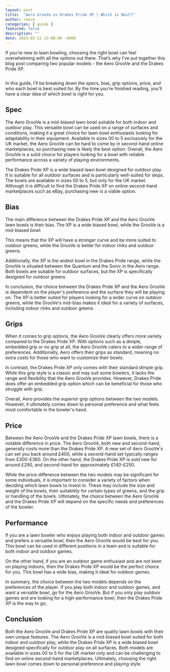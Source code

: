 ```yaml
---
layout: post
title:  "Aero GrooVe vs Drakes Pride XP | Which is Best?"
author: reece
categories: [ guide ]
featured: false
description: ""
date: 2023-03-22 13:00:00 -0400
---
```

    

<!-- wp:paragraph -->
<p xmlns="http://www.w3.org/1999/xhtml">If you’re new to lawn bowling, choosing the right bowl can feel overwhelming with all the options out there. That’s why I’ve put together this blog post comparing two popular models - the Aero GrooVe and the Drakes Pride XP. </p>
<!-- /wp:paragraph -->

<!-- wp:image {"id":1923,"sizeSlug":"large","linkDestination":"none"} -->
<figure class="wp-block-image size-large"><img src="/img/posts/aero-groove-vs-drakes-pride-xp-1024x576.jpg" alt="" class="wp-image-1923"/></figure>
<!-- /wp:image -->

<!-- wp:paragraph -->
<p>In this guide, I’ll be breaking down the specs, bias, grip options, price, and who each bowl is best suited for. By the time you’re finished reading, you’ll have a clear idea of which bowl is right for you.</p>
<!-- /wp:paragraph -->

<!-- wp:heading -->
<h2>Spec</h2>
<!-- /wp:heading -->

<!-- wp:block {"ref":2703} /-->

<!-- wp:paragraph -->
<p>The Aero GrooVe is a mid-biased lawn bowl suitable for both indoor and outdoor play. This versatile bowl can be used on a range of surfaces and conditions, making it a great choice for lawn bowl enthusiasts looking for adaptability in their equipment. Available in sizes 00 to 5 exclusively for the UK market, the Aero GrooVe can be hard to come by in second-hand online marketplaces, so purchasing new is likely the best option. Overall, the Aero GrooVe is a solid choice for players looking for a bowl with reliable performance across a variety of playing environments.</p>
<!-- /wp:paragraph -->

<!-- wp:block {"ref":2697} /-->

<!-- wp:paragraph -->
<p>The Drakes Pride XP is a wide biased lawn bowl designed for outdoor play. It is suitable for all outdoor surfaces and is particularly well-suited for skips. The bowls are available in sizes 00 to 5, but only for the UK market. Although it is difficult to find the Drakes Pride XP on online second-hand marketplaces such as eBay, purchasing new is a viable option.</p>
<!-- /wp:paragraph -->

<!-- wp:heading -->
<h2>Bias</h2>
<!-- /wp:heading -->

<!-- wp:paragraph -->
<p>The main difference between the Drakes Pride XP and the Aero GrooVe lawn bowls is their bias. The XP is a wide biased bowl, while the GrooVe is a mid-biased bowl. </p>
<!-- /wp:paragraph -->

<!-- wp:block {"ref":2822} /-->

<!-- wp:paragraph -->
<p>This means that the XP will have a stronger curve and be more suited to outdoor greens, while the GrooVe is better for indoor rinks and outdoor greens.</p>
<!-- /wp:paragraph -->

<!-- wp:paragraph -->
<p>Additionally, the XP is the widest bowl in the Drakes Pride range, while the GrooVe is situated between the Quantum and the Sonic in the Aero range. Both bowls are suitable for outdoor surfaces, but the XP is specifically designed for outdoor greens.</p>
<!-- /wp:paragraph -->

<!-- wp:block {"ref":2801} /-->

<!-- wp:paragraph -->
<p>In conclusion, the choice between the Drakes Pride XP and the Aero GrooVe is dependent on the player's preference and the surface they will be playing on. The XP is better suited for players looking for a wider curve on outdoor greens, while the GrooVe's mid-bias makes it ideal for a variety of surfaces, including indoor rinks and outdoor greens.</p>
<!-- /wp:paragraph -->

<!-- wp:heading -->
<h2>Grips</h2>
<!-- /wp:heading -->

<!-- wp:paragraph -->
<p>When it comes to grip options, the Aero GrooVe clearly offers more variety compared to the Drakes Pride XP. With options such as a dimple, embedded grip or no grip at all, the Aero GrooVe caters to a wider range of preferences. Additionally, Aero offers their grips as standard, meaning no extra costs for those who want to customize their bowls.</p>
<!-- /wp:paragraph -->

<!-- wp:paragraph -->
<p>In contrast, the Drakes Pride XP only comes with their standard dimple grip. While this grip style is a classic and may suit some bowlers, it lacks the range and flexibility that the Aero GrooVe provides. However, Drakes Pride does offer an embedded grip option which can be beneficial for those who struggle with grip.</p>
<!-- /wp:paragraph -->

<!-- wp:paragraph -->
<p>Overall, Aero provides the superior grip options between the two models. However, it ultimately comes down to personal preference and what feels most comfortable in the bowler's hand.</p>
<!-- /wp:paragraph -->

<!-- wp:heading -->
<h2>Price</h2>
<!-- /wp:heading -->

<!-- wp:paragraph -->
<p>Between the Aero GrooVe and the Drakes Pride XP lawn bowls, there is a notable difference in price. The Aero GrooVe, both new and second-hand, generally costs more than the Drakes Pride XP. A new set of Aero GrooVe's can set you back around £400, while a second-hand set typically ranges from £300-£360. On the other hand, the Drakes Pride XP is sold new for around £290, and second-hand for approximately £140-£250.</p>
<!-- /wp:paragraph -->

<!-- wp:paragraph -->
<p>While the price difference between the two models may be significant for some individuals, it is important to consider a variety of factors when deciding which lawn bowls to invest in. These may include the size and weight of the bowls, their suitability for certain types of greens, and the grip or handling of the bowls. Ultimately, the choice between the Aero GrooVe and the Drakes Pride XP will depend on the specific needs and preferences of the bowler.</p>
<!-- /wp:paragraph -->

<!-- wp:heading -->
<h2>Performance</h2>
<!-- /wp:heading -->

<!-- wp:paragraph -->
<p>If you are a lawn bowler who enjoys playing both indoor and outdoor games and prefers a versatile bowl, then the Aero GrooVe would be best for you. This bowl can be used in different positions in a team and is suitable for both indoor and outdoor games.</p>
<!-- /wp:paragraph -->

<!-- wp:paragraph -->
<p>On the other hand, if you are an outdoor game enthusiast and are not keen on playing indoors, then the Drakes Pride XP would be the perfect choice for you. This bowl has a wide bias, making it ideal for outdoor games.</p>
<!-- /wp:paragraph -->

<!-- wp:paragraph -->
<p>In summary, the choice between the two models depends on the preferences of the player. If you play both indoor and outdoor games, and want a versatile bowl, go for the Aero GrooVe. But if you only play outdoor games and are looking for a high-performance bowl, then the Drakes Pride XP is the way to go.</p>
<!-- /wp:paragraph -->

<!-- wp:heading -->
<h2>Conclusion</h2>
<!-- /wp:heading -->

<!-- wp:paragraph -->
<p>Both the Aero GrooVe and Drakes Pride XP are quality lawn bowls with their own unique features. The Aero GrooVe is a mid-biased bowl suited for both indoor and outdoor play, while the Drakes Pride XP is a wide biased bowl designed specifically for outdoor play on all surfaces. Both models are available in sizes 00 to 5 for the UK market only and can be challenging to find on online second-hand marketplaces. Ultimately, choosing the right lawn bowl comes down to personal preference and playing style.</p>
<!-- /wp:paragraph -->
    